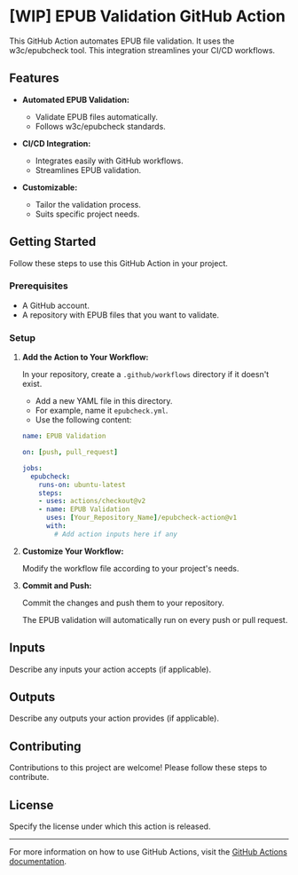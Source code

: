 # [WIP] EPUB Validation GitHub Action

This GitHub Action automates EPUB file validation.
It uses the w3c/epubcheck tool.
This integration streamlines your CI/CD workflows.

## Features

- **Automated EPUB Validation:**
  - Validate EPUB files automatically.
  - Follows w3c/epubcheck standards.

- **CI/CD Integration:**
  - Integrates easily with GitHub workflows.
  - Streamlines EPUB validation.

- **Customizable:**
  - Tailor the validation process.
  - Suits specific project needs.

## Getting Started

Follow these steps to use this GitHub Action in your project.

### Prerequisites

- A GitHub account.
- A repository with EPUB files that you want to validate.

### Setup

1. **Add the Action to Your Workflow:**

   In your repository, create a `.github/workflows` directory if it doesn't exist.

   - Add a new YAML file in this directory.
   - For example, name it `epubcheck.yml`.
   - Use the following content:

   ```yaml
   name: EPUB Validation

   on: [push, pull_request]

   jobs:
     epubcheck:
       runs-on: ubuntu-latest
       steps:
       - uses: actions/checkout@v2
       - name: EPUB Validation
         uses: [Your_Repository_Name]/epubcheck-action@v1
         with:
           # Add action inputs here if any
   ```

1. **Customize Your Workflow:**

   Modify the workflow file according to your project's needs.

1. **Commit and Push:**

   Commit the changes and push them to your repository.

   The EPUB validation will automatically run on every push or pull request.

## Inputs

Describe any inputs your action accepts (if applicable).

## Outputs

Describe any outputs your action provides (if applicable).

## Contributing

Contributions to this project are welcome! Please follow these steps to contribute.

## License

Specify the license under which this action is released.

---

For more information on how to use GitHub Actions, visit the [GitHub Actions documentation](https://help.github.com/en/actions).
